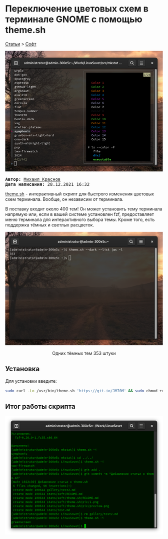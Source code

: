 # Переключение цветовых схем в терминале GNOME с помощью theme.sh

[Статьи](../../stats.md) > [Софт](../soft/README.md)

<a href="pic/preview.png"><img src="pic/preview.png"></a>

<pre>
<strong>Автор:</strong> <a href='/LinuxSovet/Group/authors.d/Linuxoid85.html'>Михаил Краснов</a>
<strong>Дата написания:</strong> 28.12.2021 16:32
</pre>

[theme.sh](https://github.com/lemnos/theme.sh) - интерактивный скрипт для быстрого изменения цветовых схем терминала. Вообще, он независим от терминала.

В поставку входит около 400 тем! Он может установить тему терминала напрямую или, если в вашей системе установлен fzf, предоставляет меню терминала для интерактивного выбора темы. Кроме того, есть поддержка тёмных и светлых расцветок.

<p align="center"><a href="pic/1.png"><img src="pic/1.png"></a></p>

<p align="center">Одних тёмных тем 353 штуки</p>

## Установка

Для установки введите:

```bash
sudo curl -Lo /usr/bin/theme.sh 'https://git.io/JM70M' && sudo chmod +x /usr/bin/theme.sh
```

## Итог работы скрипта

<p align="center"><a href="pic/2.png"><img src="pic/2.png"></a></p>
